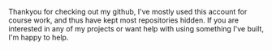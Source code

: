 Thankyou for checking out my github, I've mostly used this account for course work, and thus have kept most repositories hidden.
If you are interested in any of my projects or want help with using something I've built, I'm happy to help.
